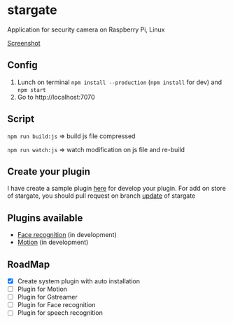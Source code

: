 # stargate
Application for security camera on Raspberry Pi, Linux

[Screenshot](https://github.com/lobor/stargate/tree/screenshot)


## Config
1. Lunch on terminal ```npm install --production``` (```npm install``` for dev) and ```npm start```
2. Go to http://localhost:7070


## Script
```npm run build:js``` => build js file compressed

```npm run watch:js``` => watch modification on js file and re-build

## Create your plugin
I have create a sample plugin [here](https://github.com/lobor/stargate-plugin-sample) for develop your plugin. For add on store of stargate, you should pull request on branch [update](https://github.com/lobor/stargate/tree/update) of stargate

## Plugins available
- [Face recognition](https://github.com/lobor/stargate-face) (in development) 
- [Motion](https://github.com/lobor/stargate-motion)  (in development) 

## RoadMap
- [x] Create system plugin with auto installation 
- [ ] Plugin for Motion
- [ ] Plugin for Gstreamer
- [ ] Plugin for Face recognition
- [ ] Plugin for speech recognition
